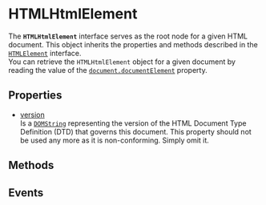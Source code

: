 # HTMLHtmlElement

<div class='overview'>The <strong><code>HTMLHtmlElement</code></strong> interface serves as the root node for a given HTML document. This object inherits the properties and methods described in the <a href="/en-US/docs/Web/API/HTMLElement" title="The HTMLElement interface represents any HTML element. Some elements directly implement this interface, while others implement it via an interface that inherits it."><code>HTMLElement</code></a> interface.</div>

<div class='overview'>You can retrieve the <code>HTMLHtmlElement</code> object for a given document by reading the value of the <a href="/en-US/docs/Web/API/Document/documentElement" title="Document.documentElement returns the Element that is the root element of the document (for example, the <html> element for HTML documents)."><code>document.documentElement</code></a> property.</div>

## Properties

<ul class="items properties">
  <li>
    <a href="">version</a>
    <div>Is a <a href="/en-US/docs/Web/API/DOMString" title="DOMString is a UTF-16 String. As JavaScript already uses such strings, DOMString is mapped directly to a String."><code>DOMString</code></a> representing the version of the HTML Document Type Definition (DTD) that governs this document. This property should not be used any more as it is non-conforming. Simply omit it.</div>
  </li>
</ul>

## Methods

<ul class="items methods">

</ul>

## Events
